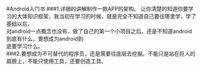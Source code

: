 #Android入门书
###1.详细的讲解制作一款APP的架构。
     让你清楚的知道你要学习的大体知识框架，我当初在学习的时候，就是完全不知道自己要往哪里学，学了基础以后，</br>
     对android一点概念也没有，做了自己的第一个小项目之后，还是不知道android到底有什么，要想成为android到</br>
     底要学习什么。</br>
###2.要想成为不可替代的程序员，还是需要往底层去挖掘。不能只是站在巨人的肩膀上，不能只使用工具，还要创造工具。
